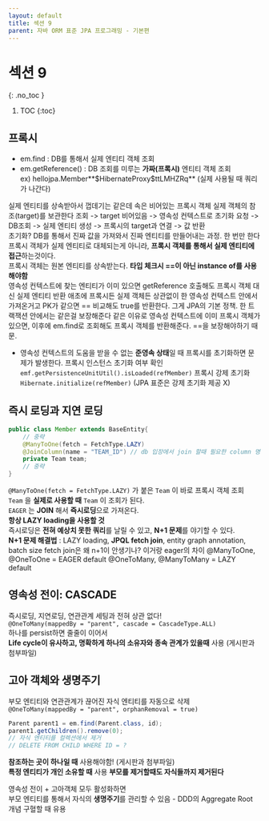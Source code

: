 ```yaml
---
layout: default
title: 섹션 9
parent: 자바 ORM 표준 JPA 프로그래밍 - 기본편
---
```


# 섹션 9
{: .no_toc }

1. TOC
{:toc}

## 프록시

- em.find : DB를 통해서 실제 엔티티 객체 조회
- em.getReference() : DB 조회를 미루는 **가짜(프록시)** 엔티티 객체 조회  
  ex) hellojpa.Member**\$HibernateProxy\$ttLMHZRq** (실제 사용될 때 쿼리가 나간다)

실제 엔티티를 상속받아서 껍데기는 같은데 속은 비어있는 프록시 객체
실제 객체의 참조(target)를 보관한다
조회 -> target 비어있음 -> 영속성 컨텍스트로 초기화 요청 -> DB조회 -> 실제 엔티티 생성 -> 프록시의 target과 연결 -> 값 반환  
초기화? DB를 통해서 진짜 값을 가져와서 진짜 엔티티를 만들어내는 과정. 한 번만 한다  
프록시 객체가 실제 엔티티로 대체되는게 아니라, **프록시 객체를 통해서 실제 엔티티에 접근**하는것이다.  
프록시 객체는 원본 엔티티를 상속받는다. **타입 체크시 ==이 아닌 instance of를 사용해야함**  
영속성 컨텍스트에 찾는 엔티티가 이미 있으면 getReference 호출해도 프록시 객체 대신 실제 엔티티 반환
애초에 프록시든 실제 객체든 상관없이 한 영속성 컨텍스트 안에서 가져온거고 PK가 같으면 == 비교해도 true를 반환한다. 그게 JPA의 기본 정책. 한 트랙잭션 안에서는 같은걸 보장해준다
같은 이유로 영속성 컨텍스트에 이미 프록시 객체가 있으면, 이후에 em.find로 조회해도 프록시 객체를 반환해준다. ==을 보장해야하기 때문.
- 영속성 컨텍스트의 도움을 받을 수 없는 **준영속 상태**일 때 프록시를 초기화하면 문제가 발생한다.
프록시 인스턴스 초기화 여부 확인 `emf.getPersistenceUnitUtil().isLoaded(refMember)`
프록시 강제 초기화 `Hibernate.initialize(refMember)` (JPA 표준은 강제 초기화 제공 X)

## 즉시 로딩과 지연 로딩

```java
public class Member extends BaseEntity{
    // 중략
    @ManyToOne(fetch = FetchType.LAZY)
    @JoinColumn(name = "TEAM_ID") // db 입장에서 join 할때 필요한 column 명
    private Team team;
    // 중략
}
```
`@ManyToOne(fetch = FetchType.LAZY)` 가 붙은 `Team` 이 바로 프록시 객체 조회  
`Team` 을 **실제로 사용할 때** `Team` 이 조회가 된다.  
`EAGER` 는 **JOIN** 해서 **즉시로딩**으로 가져온다.  
**항상 LAZY loading을 사용할 것**  
즉시로딩은 **전혀 예상치 못한 쿼리**를 날릴 수 있고, **N+1 문제**를 야기할 수 있다.  
**N+1 문제 해결법** : LAZY loading, **JPQL fetch join**, entity graph annotation, batch size 
fetch join은 왜 n+1이 안생기나? 이거랑 eager의 차이
@ManyToOne, @OneToOne = EAGER default
@OneToMany, @ManyToMany = LAZY default

## 영속성 전이: CASCADE

즉시로딩, 지연로딩, 연관관계 세팅과 전혀 상관 없다!  
`@OneToMany(mappedBy = "parent", cascade = CascadeType.ALL)`  
하나를 persist하면 줄줄이 이어서  
**Life cycle이 유사하고, 명확하게 하나의 소유자와 종속 관계가 있을때** 사용 (게시판과 첨부파일)

## 고아 객체와 생명주기

부모 엔티티와 연관관계가 끊어진 자식 엔티티를 자동으로 삭제  
`@OneToMany(mappedBy = "parent", orphanRemoval = true)`  
```java
Parent parent1 = em.find(Parent.class, id);
parent1.getChildren().remove(0);
// 자식 엔티티를 컬렉션에서 제거
// DELETE FROM CHILD WHERE ID = ?
```
**참조하는 곳이 하나일 때** 사용해야함! (게시판과 첨부파일)  
**특정 엔티티가 개인 소유할 때** 사용
**부모를 제거할때도 자식들까지 제거된다**

영속성 전이 + 고아객체 모두 활성화하면  
부모 엔티티를 통해서 자식의 **생명주기**를 관리할 수 있음 - DDD의 Aggregate Root 개념 구혈할 때 유용

